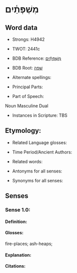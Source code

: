 # מִשְׁפְּתַ֫יִם

<!-- Status: S2="NeedsEdits" -->
<!-- Lexica used for edits:   -->

## Word data

* Strongs: H4942

* TWOT: 2441c

* BDB Reference: [מִשְׁפְּתַ֫יִם](rc://en/bdb/dict/v.fe.af)

* BDB Root: [שׁפה](rc://en/bdb/dict/v.fe.aa)

* Alternate spellings:

* Principal Parts:

* Part of Speech:

Noun Masculine Dual

* Instances in Scripture: TBS

## Etymology:

* Related Language glosses:

* Time Period/Ancient Authors:

* Related words:

* Antonyms for all senses:

* Synonyms for all senses:

## Senses

### Sense 1.0:

#### Definition:

#### Glosses:

fire-places; ash-heaps; 

#### Explanation:

#### Citations:



